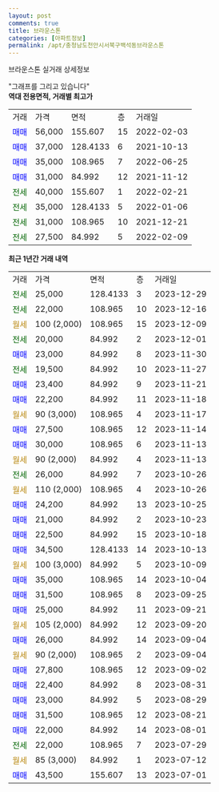 ```yaml
---
layout: post
comments: true
title: 브라운스톤
categories: [아파트정보]
permalink: /apt/충청남도천안시서북구백석동브라운스톤
---
```


브라운스톤 실거래 상세정보

<script type="text/javascript">
  google.charts.load('current', {'packages':['line', 'corechart']});
  google.charts.setOnLoadCallback(drawChart);

  function drawChart() {
    var data = new google.visualization.DataTable();
    data.addColumn('date', '거래일');
    data.addColumn('number', "매매");
    data.addColumn('number', "전세");
    data.addColumn('number', "전매");

    data.addRows([[new Date(Date.parse("2023-12-29")), null, 25000, null], [new Date(Date.parse("2023-12-16")), null, 22000, null], [new Date(Date.parse("2023-12-09")), null, null, null], [new Date(Date.parse("2023-12-01")), null, 20000, null], [new Date(Date.parse("2023-11-30")), 23000, null, null], [new Date(Date.parse("2023-11-27")), null, 19500, null], [new Date(Date.parse("2023-11-21")), 23400, null, null], [new Date(Date.parse("2023-11-18")), 22200, null, null], [new Date(Date.parse("2023-11-17")), null, null, null], [new Date(Date.parse("2023-11-14")), 27500, null, null], [new Date(Date.parse("2023-11-13")), 30000, null, null], [new Date(Date.parse("2023-11-13")), null, null, null], [new Date(Date.parse("2023-10-26")), null, 26000, null], [new Date(Date.parse("2023-10-26")), null, null, null], [new Date(Date.parse("2023-10-25")), 24200, null, null], [new Date(Date.parse("2023-10-23")), 21000, null, null], [new Date(Date.parse("2023-10-18")), 22500, null, null], [new Date(Date.parse("2023-10-13")), 34500, null, null], [new Date(Date.parse("2023-10-09")), null, null, null], [new Date(Date.parse("2023-10-04")), 35000, null, null], [new Date(Date.parse("2023-09-25")), 31500, null, null], [new Date(Date.parse("2023-09-21")), 25000, null, null], [new Date(Date.parse("2023-09-20")), null, null, null], [new Date(Date.parse("2023-09-04")), 26000, null, null], [new Date(Date.parse("2023-09-04")), null, null, null], [new Date(Date.parse("2023-09-02")), 27800, null, null], [new Date(Date.parse("2023-08-31")), 22400, null, null], [new Date(Date.parse("2023-08-29")), 23000, null, null], [new Date(Date.parse("2023-08-21")), 31500, null, null], [new Date(Date.parse("2023-08-01")), 22000, null, null], [new Date(Date.parse("2023-07-29")), null, 22000, null], [new Date(Date.parse("2023-07-12")), null, null, null], [new Date(Date.parse("2023-07-01")), 43500, null, null]]);

    var options = {
      hAxis: {
        format: 'yyyy/MM/dd'
      },    
      lineWidth: 0,
      pointsVisible: true,    
      title: '최근 1년간 유형별 실거래가 분포',
      legend: { position: 'bottom' }
    };

    var formatter = new google.visualization.NumberFormat({pattern:'###,###'} );
    formatter.format(data, 1);
    formatter.format(data, 2);
    
    setTimeout(function() {
        var chart = new google.visualization.LineChart(document.getElementById('columnchart_material'));
        chart.draw(data, (options));
        document.getElementById('loading').style.display = 'none';
    }, 200);
  }
</script>


<div id="loading" style="z-index:20; display: block; margin-left: 0px">"그래프를 그리고 있습니다"</div>
<div id="columnchart_material" style="width: 95%; margin-left: 0px; display: block"></div>
<!-- contents start -->
<b>역대 전용면적, 거래별 최고가</b>
<table class="sortable">
    <tr>
      <td>거래</td>
      <td>가격</td>
      <td>면적</td>
      <td>층</td>
      <td>거래일</td>
    </tr>
        <tr>
          <td><a style="color: blue">매매</a></td>
          <td>56,000</td>
          <td>155.607</td>
          <td>15</td>
          <td>2022-02-03</td>
        </tr>            <tr>
          <td><a style="color: blue">매매</a></td>
          <td>37,000</td>
          <td>128.4133</td>
          <td>6</td>
          <td>2021-10-13</td>
        </tr>            <tr>
          <td><a style="color: blue">매매</a></td>
          <td>35,000</td>
          <td>108.965</td>
          <td>7</td>
          <td>2022-06-25</td>
        </tr>            <tr>
          <td><a style="color: blue">매매</a></td>
          <td>31,000</td>
          <td>84.992</td>
          <td>12</td>
          <td>2021-11-12</td>
        </tr>        
        <tr>
              <td><a style="color: darkgreen">전세</a></td>
              <td>40,000</td>
              <td>155.607</td>
              <td>1</td>
              <td>2022-02-21</td>
            </tr>            <tr>
              <td><a style="color: darkgreen">전세</a></td>
              <td>35,000</td>
              <td>128.4133</td>
              <td>5</td>
              <td>2022-01-06</td>
            </tr>            <tr>
              <td><a style="color: darkgreen">전세</a></td>
              <td>31,000</td>
              <td>108.965</td>
              <td>10</td>
              <td>2021-12-21</td>
            </tr>            <tr>
              <td><a style="color: darkgreen">전세</a></td>
              <td>27,500</td>
              <td>84.992</td>
              <td>5</td>
              <td>2022-02-09</td>
            </tr>        
    
</table>

<b>최근 1년간 거래 내역</b>

<table class="sortable">
    <tr>
      <td>거래</td>
      <td>가격</td>
      <td>면적</td>
      <td>층</td>
      <td>거래일</td>
    </tr>
    <tr>
      <td><a style="color: darkgreen">전세</a></td>
      <td>25,000</td>
      <td>128.4133</td>
      <td>3</td>
      <td>2023-12-29</td>
    </tr>          <tr>
      <td><a style="color: darkgreen">전세</a></td>
      <td>22,000</td>
      <td>108.965</td>
      <td>10</td>
      <td>2023-12-16</td>
    </tr>          <tr>
      <td><a style="color: darkgoldenrod">월세</a></td>
      <td>100 (2,000)</td>
      <td>108.965</td>
      <td>15</td>
      <td>2023-12-09</td>
    </tr>          <tr>
      <td><a style="color: darkgreen">전세</a></td>
      <td>20,000</td>
      <td>84.992</td>
      <td>2</td>
      <td>2023-12-01</td>
    </tr>          <tr>
      <td><a style="color: blue">매매</a></td>
      <td>23,000</td>
      <td>84.992</td>
      <td>8</td>
      <td>2023-11-30</td>
    </tr>          <tr>
      <td><a style="color: darkgreen">전세</a></td>
      <td>19,500</td>
      <td>84.992</td>
      <td>10</td>
      <td>2023-11-27</td>
    </tr>          <tr>
      <td><a style="color: blue">매매</a></td>
      <td>23,400</td>
      <td>84.992</td>
      <td>9</td>
      <td>2023-11-21</td>
    </tr>          <tr>
      <td><a style="color: blue">매매</a></td>
      <td>22,200</td>
      <td>84.992</td>
      <td>11</td>
      <td>2023-11-18</td>
    </tr>          <tr>
      <td><a style="color: darkgoldenrod">월세</a></td>
      <td>90 (3,000)</td>
      <td>108.965</td>
      <td>4</td>
      <td>2023-11-17</td>
    </tr>          <tr>
      <td><a style="color: blue">매매</a></td>
      <td>27,500</td>
      <td>108.965</td>
      <td>12</td>
      <td>2023-11-14</td>
    </tr>          <tr>
      <td><a style="color: blue">매매</a></td>
      <td>30,000</td>
      <td>108.965</td>
      <td>6</td>
      <td>2023-11-13</td>
    </tr>          <tr>
      <td><a style="color: darkgoldenrod">월세</a></td>
      <td>90 (2,000)</td>
      <td>84.992</td>
      <td>4</td>
      <td>2023-11-13</td>
    </tr>          <tr>
      <td><a style="color: darkgreen">전세</a></td>
      <td>26,000</td>
      <td>84.992</td>
      <td>7</td>
      <td>2023-10-26</td>
    </tr>          <tr>
      <td><a style="color: darkgoldenrod">월세</a></td>
      <td>110 (2,000)</td>
      <td>108.965</td>
      <td>4</td>
      <td>2023-10-26</td>
    </tr>          <tr>
      <td><a style="color: blue">매매</a></td>
      <td>24,200</td>
      <td>84.992</td>
      <td>13</td>
      <td>2023-10-25</td>
    </tr>          <tr>
      <td><a style="color: blue">매매</a></td>
      <td>21,000</td>
      <td>84.992</td>
      <td>2</td>
      <td>2023-10-23</td>
    </tr>          <tr>
      <td><a style="color: blue">매매</a></td>
      <td>22,500</td>
      <td>84.992</td>
      <td>15</td>
      <td>2023-10-18</td>
    </tr>          <tr>
      <td><a style="color: blue">매매</a></td>
      <td>34,500</td>
      <td>128.4133</td>
      <td>14</td>
      <td>2023-10-13</td>
    </tr>          <tr>
      <td><a style="color: darkgoldenrod">월세</a></td>
      <td>100 (3,000)</td>
      <td>84.992</td>
      <td>5</td>
      <td>2023-10-09</td>
    </tr>          <tr>
      <td><a style="color: blue">매매</a></td>
      <td>35,000</td>
      <td>108.965</td>
      <td>14</td>
      <td>2023-10-04</td>
    </tr>          <tr>
      <td><a style="color: blue">매매</a></td>
      <td>31,500</td>
      <td>108.965</td>
      <td>8</td>
      <td>2023-09-25</td>
    </tr>          <tr>
      <td><a style="color: blue">매매</a></td>
      <td>25,000</td>
      <td>84.992</td>
      <td>11</td>
      <td>2023-09-21</td>
    </tr>          <tr>
      <td><a style="color: darkgoldenrod">월세</a></td>
      <td>105 (2,000)</td>
      <td>84.992</td>
      <td>12</td>
      <td>2023-09-20</td>
    </tr>          <tr>
      <td><a style="color: blue">매매</a></td>
      <td>26,000</td>
      <td>84.992</td>
      <td>14</td>
      <td>2023-09-04</td>
    </tr>          <tr>
      <td><a style="color: darkgoldenrod">월세</a></td>
      <td>90 (2,000)</td>
      <td>108.965</td>
      <td>2</td>
      <td>2023-09-04</td>
    </tr>          <tr>
      <td><a style="color: blue">매매</a></td>
      <td>27,800</td>
      <td>108.965</td>
      <td>12</td>
      <td>2023-09-02</td>
    </tr>          <tr>
      <td><a style="color: blue">매매</a></td>
      <td>22,400</td>
      <td>84.992</td>
      <td>8</td>
      <td>2023-08-31</td>
    </tr>          <tr>
      <td><a style="color: blue">매매</a></td>
      <td>23,000</td>
      <td>84.992</td>
      <td>5</td>
      <td>2023-08-29</td>
    </tr>          <tr>
      <td><a style="color: blue">매매</a></td>
      <td>31,500</td>
      <td>108.965</td>
      <td>12</td>
      <td>2023-08-21</td>
    </tr>          <tr>
      <td><a style="color: blue">매매</a></td>
      <td>22,000</td>
      <td>84.992</td>
      <td>14</td>
      <td>2023-08-01</td>
    </tr>          <tr>
      <td><a style="color: darkgreen">전세</a></td>
      <td>22,000</td>
      <td>108.965</td>
      <td>7</td>
      <td>2023-07-29</td>
    </tr>          <tr>
      <td><a style="color: darkgoldenrod">월세</a></td>
      <td>85 (3,000)</td>
      <td>84.992</td>
      <td>1</td>
      <td>2023-07-12</td>
    </tr>          <tr>
      <td><a style="color: blue">매매</a></td>
      <td>43,500</td>
      <td>155.607</td>
      <td>13</td>
      <td>2023-07-01</td>
    </tr>      </table>
<!-- contents end -->    

